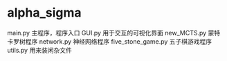 # alpha_sigma
main.py 主程序，程序入口
GUI.py 用于交互的可视化界面
new_MCTS.py 蒙特卡罗树程序
network.py 神经网络程序
five_stone_game.py 五子棋游戏程序
utils.py 用来装闲杂文件
